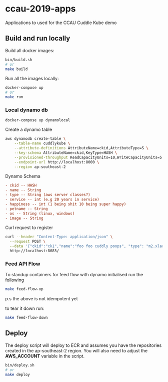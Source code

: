 # ccau-2019-apps

Applications to used for the CCAU Cuddle Kube demo

## Build and run locally

Build all docker images:

```bash
bin/build.sh
# or
make build
```

Run all the images locally:

```bash
docker-compose up
# or
make run
```

### Local dynamo db

```
docker-compose up dynamolocal
```

Create a dynamo table

```bash
aws dynamodb create-table \
    --table-name cuddlykube \
    --attribute-definitions AttributeName=ckid,AttributeType=S \
    --key-schema AttributeName=ckid,KeyType=HASH \
    --provisioned-throughput ReadCapacityUnits=10,WriteCapacityUnits=5 \
    --endpoint-url http://localhost:8000 \
    --region ap-southeast-2
```

Dynamo Schema

```ini
- ckid -- HASH
- name -- String
- type -- String (aws server classes?)
- service -- int (e.g 20 years in service)
- happiness -- int (1 being shit 10 being super happy)
- petname -- String
- os -- String (linux, windows)
- image -- String
```

Curl request to register

```bash
curl --header "Content-Type: application/json" \
  --request POST \
  --data '{"ckid":"ck1","name":"foo foo cuddly poops", "type": "m2.xlarge","service":10,"happiness":1, "petname":"sven", "os":"linux", "image":"https://media.giphy.com/media/a5ptfHj2GqOmk/giphy.gif"}' \
  http://localhost:8083/
```

### Feed API Flow

To standup containers for feed flow with dynamo initialised run the following

```bash
make feed-flow-up
```

p.s the above is not idempotent yet

to tear it down run:

```bash
make feed-flow-down
```

## Deploy

The deploy script will deploy to ECR and assumes you have the repositories created in the ap-southeast-2 region. You will also need to adjust the **AWS_ACCOUNT** variable in the script.

```bash
bin/deploy.sh
# or
make deploy
```
